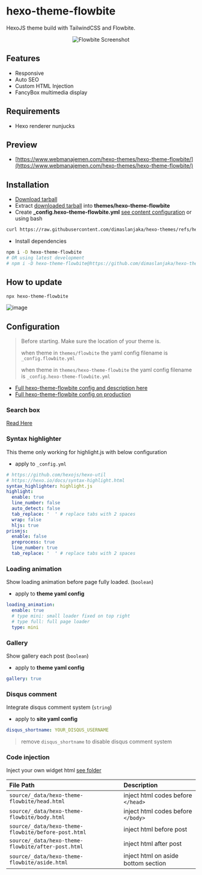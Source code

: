 # hexo-theme-flowbite

HexoJS theme build with TailwindCSS and Flowbite.

<div style="text-align: center;">
  <img src="https://rawcdn.githack.com/dimaslanjaka/site/fc74340976ee56f1ea362506f98b0218ffa1615e/source/themes/screenshots/Flowbite.png" alt="Flowbite Screenshot" />
</div>

## Features

- Responsive
- Auto SEO
- Custom HTML Injection
- FancyBox multimedia display

## Requirements

- Hexo renderer nunjucks

## Preview

- [https://www.webmanajemen.com/hexo-themes/hexo-theme-flowbite/](https://www.webmanajemen.com/hexo-themes/hexo-theme-flowbite/)

## Installation

<!-- [Read Here](https://github.com/dimaslanjaka/hexo-themes?tab=readme-ov-file#how-to-install) -->

- [Download tarball](https://github.com/dimaslanjaka/hexo-themes/raw/refs/heads/master/releases/hexo-theme-flowbite.tgz)
- Extract [downloaded tarball](https://github.com/dimaslanjaka/hexo-themes/raw/refs/heads/master/releases/hexo-theme-flowbite.tgz) into **themes/hexo-theme-flowbite**
- Create **_config.hexo-theme-flowbite.yml** [see content configuration](./_config.yml) or using bash

```bash
curl https://raw.githubusercontent.com/dimaslanjaka/hexo-themes/refs/heads/master/themes/hexo-theme-flowbite/_config.yml > _config.hexo-theme-flowbite.yml
```

- Install dependencies

```bash
npm i -D hexo-theme-flowbite
# OR using latest development
# npm i -D hexo-theme-flowbite@https://github.com/dimaslanjaka/hexo-themes/raw/refs/heads/master/releases/hexo-theme-flowbite.tgz
```

## How to update

```bash
npx hexo-theme-flowbite
```

![image](https://github.com/user-attachments/assets/7a965587-6781-4ab2-b661-ae0109e6b593)


## Configuration

> Before starting. Make sure the location of your theme is.
>
> when theme in `themes/flowbite` the yaml config filename is `_config.flowbite.yml`
>
> when theme in `themes/hexo-theme-flowbite` the yaml config filename is `_config.hexo-theme-flowbite.yml`

- [Full hexo-theme-flowbite config and description here](https://github.com/dimaslanjaka/hexo-themes/blob/master/themes/hexo-theme-flowbite/_config.yml)
- [Full hexo-theme-flowbite config on production](https://github.com/dimaslanjaka/static-blog-generator-hexo/blob/master/site/_config.flowbite.yml)

### Search box

[Read Here](https://github.com/dimaslanjaka/hexo-themes?tab=readme-ov-file#search-data)

### Syntax highlighter

This theme only working for highlight.js with below configuration

- apply to `_config.yml`

```yaml
# https://github.com/hexojs/hexo-util
# https://hexo.io/docs/syntax-highlight.html
syntax_highlighter: highlight.js
highlight:
  enable: true
  line_number: false
  auto_detect: false
  tab_replace: '  ' # replace tabs with 2 spaces
  wrap: false
  hljs: true
prismjs:
  enable: false
  preprocess: true
  line_number: true
  tab_replace: '  ' # replace tabs with 2 spaces
```

### Loading animation

Show loading animation before page fully loaded. (`boolean`)

- apply to **theme yaml config**

```yaml
loading_animation:
  enable: true
  # type mini: small loader fixed on top right
  # type full: full page loader
  type: mini
```

### Gallery

Show gallery each post (`boolean`)

- apply to **theme yaml config**

```yml
gallery: true
```

### Disqus comment

Integrate disqus comment system (`string`)

- apply to **site yaml config**

```yaml
disqus_shortname: YOUR_DISQUS_USERNAME
```

> remove `disqus_shortname` to disable disqus comment system

### Code injection

Inject your own widget html [see folder](../../source/_data/hexo-theme-flowbite/)

| File Path | Description |
| :--- | :--- |
| `source/_data/hexo-theme-flowbite/head.html` | inject html codes before `</head>` |
| `source/_data/hexo-theme-flowbite/body.html` | inject html codes before `</body>` |
| `source/_data/hexo-theme-flowbite/before-post.html` | inject html before post |
| `source/_data/hexo-theme-flowbite/after-post.html` | inject html after post |
| `source/_data/hexo-theme-flowbite/aside.html` | inject html on aside bottom section |
